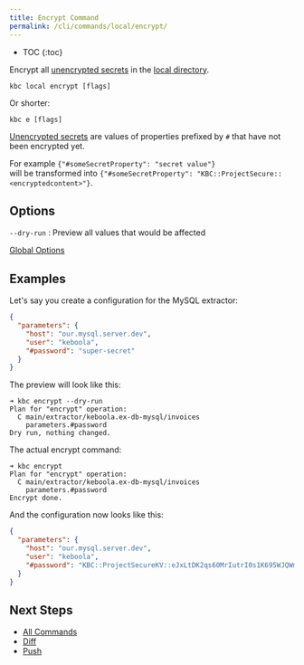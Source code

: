 ```yaml
---
title: Encrypt Command
permalink: /cli/commands/local/encrypt/
---
```


* TOC
{:toc}

Encrypt all [unencrypted secrets](/overview/encryption/#encrypting-data-with-api) in the [local directory](/cli/structure/).

```
kbc local encrypt [flags]
```

Or shorter:
```
kbc e [flags]
```

[Unencrypted secrets](/overview/encryption/#encrypting-data-with-api) are values of properties prefixed by `#` that have not been encrypted 
yet. 

For example `{"#someSecretProperty": "secret value"}`  
will be transformed into `{"#someSecretProperty": "KBC::ProjectSecure::<encryptedcontent>"}`.

## Options

`--dry-run`
: Preview all values that would be affected

[Global Options](/cli/commands/#global-options)

## Examples

Let's say you create a configuration for the MySQL extractor:

```json
{
  "parameters": {
    "host": "our.mysql.server.dev",
    "user": "keboola",
    "#password": "super-secret"
  }
}
```

The preview will look like this:

```
➜ kbc encrypt --dry-run
Plan for "encrypt" operation:
  C main/extractor/keboola.ex-db-mysql/invoices
    parameters.#password
Dry run, nothing changed.
```

The actual encrypt command: 

```
➜ kbc encrypt
Plan for "encrypt" operation:
  C main/extractor/keboola.ex-db-mysql/invoices
    parameters.#password
Encrypt done.
```

And the configuration now looks like this:

```json
{
  "parameters": {
    "host": "our.mysql.server.dev",
    "user": "keboola",
    "#password": "KBC::ProjectSecureKV::eJxLtDK2qs60MrIutrI0s1K695WJQWmhYOI9j2l/twSJl0/nsf6auv/Fs7n5VWvj+tbwvtyz/PSh30Jz8/Y2B0QyPDwteXK/3d7GN55b/y3rK+BbXLF1ne5sg6/Lja/vfzlT4TbvXfkFIuHL9DU0knh8yvedF0lXss60MgbaZQS0Kz01Tzc1L7mosqAkv8jM0NIgzdTU0NQw1cACpMoEqMrYyEop1cjM0DjZzNzE0tLYxNTQMtEw0dLYKCnN0sDS1DjV3EzJuhYAzUBL0A=="
  }
}
```

## Next Steps

- [All Commands](/cli/commands/)
- [Diff](/cli/commands/sync/diff/)
- [Push](/cli/commands/sync/push/)
